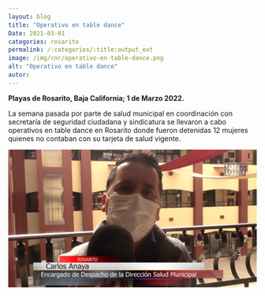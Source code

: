 ```yaml
---
layout: blog
title: "Operativo en table dance"
Date: 2021-03-01
categories: rosarito
permalink: /:categories/:title:output_ext
image: /img/cnr/operativo-en-table-dance.png
alt: "Operativo en table dance"
autor:
---
```


**Playas de Rosarito, Baja California; 1 de Marzo 2022.** 

La semana pasada por parte de salud municipal en coordinación con secretaría de seguridad ciudadana y sindicatura se llevaron a cabo operativos en table dance en Rosarito donde fueron detenidas 12 mujeres quienes no contaban con su tarjeta de salud vigente.

<div id="carouselExampleSlidesOnly" class="carousel slide" data-ride="carousel">
  <div class="carousel-inner">
    <div class="carousel-item active">
       <img class="d-block w-100" src="/img/cnr/operativo-en-table-dance.png" loading="lazy"  alt="Operativo en table dance">
    </div>
  </div>
</div>